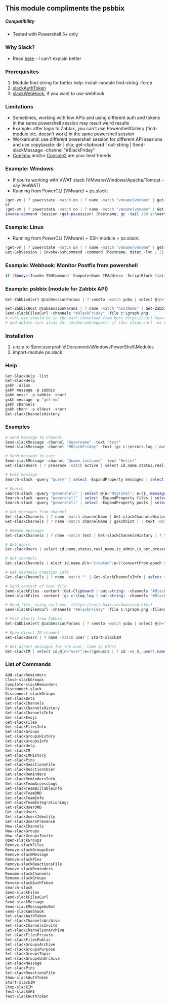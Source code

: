 ## This module compliments the psbbix

##### Compatibility
- Tested with Powershell 5+ only 

### Why Slack? 
- Read [here](https://ramblingcookiemonster.github.io/PSSlack/) - I can't explain better  

### Prerequisites
1. Module find-string for better help: install-module find-string -force
2. [slackAuthToken](<https://api.slack.com/web>)
3. [slackWebHook](<https://api.slack.com/incoming-webhooks>), if you want to use webhook

### Limitations
- Sometimes, working with few APIs and using different auth and tokens in the same powershell session may result weird results
- Example: after login to Zabbix, you can't use PowershellGallery (find-module etc. doesn't work) in the same powershell session
- Workaround: use different powershell session for different API sessions and use copy/paste: dir | clip; get-clipboard | out-string | Send-slackMessage -channel "#BlackFriday" 
- [ConEmu](<https://conemu.github.io/>) and/or [Console2](<https://sourceforge.net/projects/console/>) are your best friends 

### Example: Windows
- If you're working with VWAT stack (VMware/Windows/Apache/Tomcat - say VeeWAT)
- Running from PowerCLI (VMware) + ps.slack:
```powershell
(get-vm | ? powerstate -match on | ? name -match "vmname|vmname" | get-vmguest | select @{n="IPAddress";e={$_.IPAddress -match "10.20.10"}}).ipaddress | New-PSSession
or 
(get-vm | ? powerstate -match on | ? name -match "vmname|vmname" | Get-VMGuest).hostname | New-Pssession -usessl
invoke-command -Session (get-pssession) {hostname; gc -tail 200 c:\var\logs\app\error.log} | sls "ERROR" | out-string |  Send-slackMessage -channel "#BlackFriday" 
```
### Example: Linux
- Running from PowerCLI (VMware) + SSH module + ps.slack:
```powershell
(get-vm | ? powerstate -match on | ? name -match "vmname|vmname" | get-vmguest | select @{n="IPAddress";e={$_.IPAddress -match "10.20.10"}}).ipaddress | New-SSHSession
Get-SshSession | Invoke-SshCommand -command {hostname; dstat -lvn 1 2} | out-string | Send-slackMessage -channel "#BlackFriday"
```

### Example: Webhook: Monitor Postfix from powershell
```powershell
if ($body=(Invoke-SSHCommand -ComputerName IPAddress -ScriptBlock {tail -n200 /var/log/maillog | egrep -i "error|deferred|bounced|blocked"} -Credential $Credential) | select -ExpandProperty result) {send-webhook -url 'https://hooks.slack.com/services/...' -channel '#smtp' -text $body -emoji ":exclamation:" -username myBot}
```

### Example: psbbix (module for Zabbix API)
```powershell
Get-ZabbixAlert @zabSessionParams | ? sendto -match yubu | select @{n="Time(UTC+1)";e={(convertfrom-epoch $_.clock).addhours(1)}},alertid,subject | Out-String | Send-slackMessage -channel "#BlackFriday"

Get-ZabbixHost @zabSessionParams | ? name -match "hostName" | Get-ZabbixGraph @zabSessionParams | ? name -match 'CPU utilization' | Save-ZabbixGraph -verbose -fileFullPath c:\graph.png
Send-slackFilesCurl -channels "#BlackFriday" -file c:\graph.png
# curl.exe should be in the path (download from here https://curl.haxx.se/download.html)
# and delete curl alias for invoke-webrequest: if (dir alias:curl -ea 0) {del alias:curl -force}
```

### Installation
1. unzip to $env:userprofile\Documents\WindowsPowerShell\Modules
2. import-module ps.slack

### Help
```powershell
Get-SlackHelp -list
Get-SlackHelp
gskh -alias
gskh message -p zabbix
gskh mess* -p zabbix -short
gskh message -p "get-vm"
gskh channels
gskh chan* -p oldest -short
Get-slackChannelsHistory
```

### Examples
```powershell
# Send Message to channel
Send-slackMessage -channel "@username" -text "text"
Send-slackMessage -channel "#BlackFriday" -text (gc c:\errors.log | out-string)

# Send message to user
Send-slackMessage -channel "@name.lastname" -text "Hello!"
Get-slackUsers | ? presence -match active | select id,name,status,real_name,is_admin,is_bot,presence | ? name -match username | Send-SlackMessage -text "text"

# Edit message
Search-slack -query "query" | select -ExpandProperty messages | select -ExpandProperty matches | Set-slackMessage -text "New message here" -channel {$_.channel.id}

# Search
Search-slack -query "powershell" | select @{n="MsgTotal"; e={$_.messages.total}}, @{n="FilesTotal";e={$_.files.total}},@{n="PostsTotal";e={$_.posts.total}}
Search-slack -query "powershell" | select -ExpandProperty files | select -ExpandProperty matches | ft -a
Search-slack -query "powershell" | select -ExpandProperty posts | select -ExpandProperty matches | ft -a

# Get messages from channel
Get-slackChannels | ? name -match channelName | Get-slackChannelsHistory | select username,bot_id,type,text
Get-slackChannels | ? name -match channelName | gskchhist | ? text -match "text1|text2"

# Remove messages
Get-slackChannels | ? name -match test | Get-slackChannelsHistory | ? text -match hello | Remove-slackMessage -id (Get-slackChannels | ? name -match test).id

# Get users
Get-slackUsers | select id,name,status,real_name,is_admin,is_bot,presence | ft -a

# Get channels
Get-slackChannels | elect id,name,@{n="created";e={(convertFrom-epoch $_.created).addhours(-5)}},@{n="creator";e={(Get-slackUsers | ? id -eq $_.creator).name}},num_members | sort created -desc | ft -a

# Get channels creation info
Get-slackChannels | ? name -match "" | Get-slackChannelsInfo | select id,name,@{n='creator';e={(gskusrs | ? id -match $_.creator).name}},@{n="created";e={convertfrom-epoch $_.created}} | sort creator | ft -a

# Send content of text file
Send-slackFiles -content (Get-Clipboard | out-string) -channels "#BlackFriday"
Send-slackFiles -content (gc c:\log.log | out-string) -channels "#BlackFriday"

# Send file, using curl.exe  (https://curl.haxx.se/download.html)
Send-slackFilesCurl -channels "#BlackFriday" -file C:\graph.png -filename graph.png -filetype auto -title Zabbix -verbose

# Post alerts from Zabbix
Get-ZabbixAlert @zabSessionParams | ? sendto -match yubu | select @{n="Time(UTC+1)";e={(convertfrom-epoch $_.clock).addhours(1)}},alertid,subject | Out-String | Send-slackMessage -channel "#BlackFriday"

# Open direct IM channel
Get-slackUsers | ? name -match user | Start-slackIM

# Get direct messages for the user, time in UTC+1
Get-slackIM | select id,@{n="user";e={(gskusrs | ? id -eq $_.user).name}} | Get-slackIMHistory | select type,@{n="user";e={(gskusrs | ? id -eq $_.user).name}},bot_id,@{n='time';e={(convertfrom-epoch ($_.ts).split(".")[0]).addhours(1)}},text | ft -a
```

### List of Commands
```powershell
Add-slackReminders          
Close-slackGroups           
Complete-slackReminders     
Disconnect-slack            
Disconnect-slackGroups      
Get-slackBots               
Get-slackChannels           
Get-slackChannelsHistory    
Get-slackChannelsInfo       
Get-slackEmoji              
Get-slackFiles              
Get-slackFilesInfo          
Get-slackGroups             
Get-slackGroupsHistory      
Get-slackGroupsInfo         
Get-slackHelp               
Get-slackIM                 
Get-slackIMHistory          
Get-slackPins               
Get-slackReactionsFile      
Get-slackReactionsUser      
Get-slackReminders          
Get-slackRemindersInfo      
Get-slackTeamAccessLogs     
Get-slackTeamBillableInfo   
Get-slackTeamDND            
Get-slackTeamInfo           
Get-slackTeamIntegrationLogs
Get-slackUserDND            
Get-slackUsers              
Get-slackUsersIdentity      
Get-slackUsersPresence      
New-slackChannels           
New-slackGroups             
New-slackGroupsInvite       
Open-slackGroups            
Remove-slackFiles           
Remove-slackGroupsUser      
Remove-slackMessage         
Remove-slackPins            
Remove-slackReactionsFile   
Remove-slackReminders       
Rename-slackChannels        
Rename-slackGroups          
Revoke-slackAuthToken       
Search-slack                
Send-slackFiles             
Send-slackFilesCurl         
Send-slackMessage           
Send-slackMessageAsBot      
Send-slackWebhook           
Set-slackAuthToken          
Set-slackChannelsArchive    
Set-slackChannelsInvite     
Set-slackChannelsUnArchive  
Set-slackFilesPrivate       
Set-slackFilesPublic        
Set-slackGroupsArchive      
Set-slackGroupsPurpose      
Set-slackGroupsTopic        
Set-slackGroupsUnArchive    
Set-slackMessage            
Set-slackPins               
Set-slackReactionsFile      
Show-slackAuthToken         
Start-slackIM               
Stop-slackIM                
Test-slackAPI               
Test-slackAuthToken         
```

